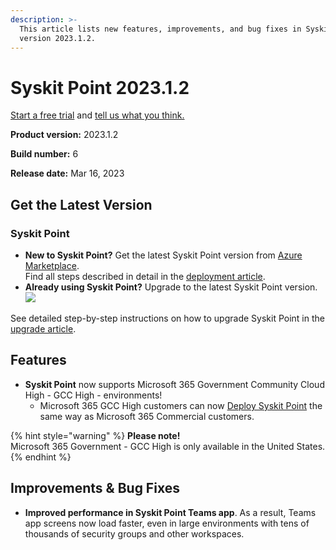 ```yaml
---
description: >-
  This article lists new features, improvements, and bug fixes in Syskit Point
  version 2023.1.2.
---
```


# Syskit Point 2023.1.2

[Start a free trial](https://www.syskit.com/products/point/free-trial/) and [tell us what you think.](https://www.syskit.com/company/contact-us/)

**Product version:** 2023.1.2

**Build number:** 6

**Release date:** Mar 16, 2023

## Get the Latest Version

### Syskit Point

* **New to Syskit Point?** Get the latest Syskit Point version from [Azure Marketplace](https://azuremarketplace.microsoft.com/en-us/marketplace/apps/syskitltd.syskit\_point).\
  Find all steps described in detail in the [deployment article](../../set-up-point-data-center/deployment/deploy-syskit-point.md).
* **Already using Syskit Point?** Upgrade to the latest Syskit Point version.\
  [![](https://aka.ms/deploytoazurebutton)](https://portal.azure.com/#create/Microsoft.Template/uri/https%3A%2F%2Fsyskitassetsstorage.blob.core.windows.net%2Fpoint%2FARMTemplates%2FPointUpdateDeploy%2FPointUpdateTemplate.json)

See detailed step-by-step instructions on how to upgrade Syskit Point in the [upgrade article](../../set-up-point-data-center/deployment/upgrade-syskit-point.md).

## Features

* **Syskit Point** now supports Microsoft 365 Government Community Cloud High - GCC High - environments!
  * Microsoft 365 GCC High customers can now [Deploy Syskit Point](../../set-up-point-data-center/deployment/overview.md) the same way as Microsoft 365 Commercial customers.

{% hint style="warning" %}
**Please note!**\
Microsoft 365 Government - GCC High is only available in the United States.
{% endhint %}

## Improvements & Bug Fixes

* **Improved performance in Syskit Point Teams app**. As a result, Teams app screens now load faster, even in large environments with tens of thousands of security groups and other workspaces.
